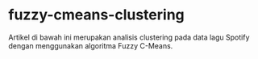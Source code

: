 # fuzzy-cmeans-clustering
Artikel di bawah ini merupakan analisis clustering pada data lagu Spotify dengan menggunakan algoritma Fuzzy C-Means.
